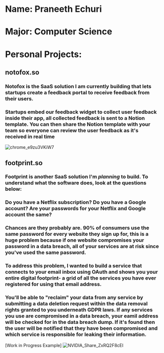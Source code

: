 # Name: Praneeth Echuri
# Major: Computer Science
# Personal Projects:
## notofox.so
### Notofox is the SaaS solution I am currently building that lets startups create a feedback portal to receive feedback from their users. 
### Startups embed our feedback widget to collect user feedback inside their app, all collected feedback is sent to a Notion template. You can then share the Notion template with your team so everyone can review the user feedback as it's received in real time
![chrome_e9zu3VKiW7](https://github.com/user-attachments/assets/40fe14ea-231a-4f74-87e5-4b7d46e5cece)



## footprint.so
### Footprint is another SaaS solution I'm *planning* to build. To understand what the software does, look at the questions below: 

### Do you have a Netflix subscription? Do you have a Google account? Are your passwords for your Netflix and Google account the same? 
### Chances are they probably are. 90% of consumers use the same password for every website they sign up for, this is a huge problem because if one website compromises your password in a data breach, all of your services are at risk since you've used the same password. 

### To address this problem, I wanted to build a service that connects to your email inbox using OAuth and shows you your entire digital footprint- a grid of all the services you have ever registered for using that email address. 

### You'll be able to "reclaim" your data from any service by submitting a data deletion request within the data removal rights granted to you underneath GDPR laws. If any services you use are compromised in a data breach, your eamil address will be checked for in the data breach dump. If it's found then the user will be notified that they have been compromised and which service is responsible for leaking their information. 

[Work in Progress Example]
![NVIDIA_Share_ZxRQ2F8cEI](https://github.com/user-attachments/assets/2431098c-6cae-4846-909c-e39151e30278)



<!--
**ceg2350s25-echuri/ceg2350s25-echuri** is a ✨ _special_ ✨ repository because its `README.md` (this file) appears on your GitHub profile.

Here are some ideas to get you started:

- 🔭 I’m currently working on ...
- 🌱 I’m currently learning ...
- 👯 I’m looking to collaborate on ...
- 🤔 I’m looking for help with ...
- 💬 Ask me about ...
- 📫 How to reach me: ...
- 😄 Pronouns: ...
- ⚡ Fun fact: ...
-->
